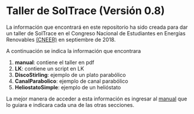 # Taller de SolTrace (Versión 0.8)

La información que encontrará en este repositorio ha sido creada para dar un taller de SolTrace en el Congreso Nacional de Estudiantes en Energías Renovables [(CNEER)](http://cneer.ier.unam.mx/) en septiembre de 2018.

A continuación se indica la información que encontrara

1. **manual**: contiene el taller en pdf 
2. **LK**: contiene un script en LK
3. **DiscoStirling**: ejemplo de un plato parabólico
4. **CanalParabolico**: ejemplo de canal parabólico
5. **HeliostatoSimple**: ejemplo de un helióstato

La mejor manera de acceder a esta información es ingresar al [manual](https://github.com/imorenoc/TallerSolTrace/tree/master/manual) que lo guiara e indicara cada una de las otras secciones.
